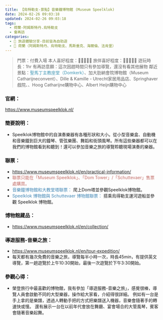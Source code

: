 ```yaml
---
title: 【烏特勒支-景點】音樂鐘博物館 (Museum Speelklok)
date: 2024-02-26 09:03:18
updated: 2024-02-26 09:03:18
tags:
  - 荷蘭-阿姆斯特丹.烏特勒支
  - 會再訪  
categories: 
  - 🌴 旅遊體驗分享-目前皆為自助遊
  - 🥥 荷蘭（阿姆斯特丹、烏特勒支、馬斯垂克、海爾倫、法肯堡）
---
```

>門票：付費入場
>本人喜好程度：🌝🌝🌝🌝🌝 旅伴喜好程度：🌝🌝🌝🌝🌛
>遊玩時長：1hr
>有再訪意願：這次因趕時間只有參加導覽，還沒有看其他展物
>鄰近景點：<font color=#4599B6>聖馬丁主教座堂（Domkerk）</font>、加大肋納會院博物館（Museum Catharijneconvent）、Dille & Kamille - Utrecht家居用品店、Springhaver戲院、、Hoog Catharijne購物中心、Albert Heijn購物中心

<!-- more -->
### 官網：
https://www.museumspeelklok.nl/

### 簡要說明：
+ Speelklok博物館中的自演奏樂器有各種形狀和大小。從小型音樂盒、自動機和音樂鐘到巨大的鐘琴、管弦樂團、舞蹈和街頭風琴。所有這些樂器都可以在我們的博物館看到和聽到！還可以參加音樂之旅的導覽聆聽現場演奏的樂器。

### 聯票：
+ https://www.museumspeelklok.nl/en/practical-information/
+ <font color=#c36d67>聯票只能在「Museum Speelklok」、「Dom Tower」/「Schuttevaer」售票處購買。</font>
+ <font color=#4287B5>音樂鐘博物館和大教堂塔聯票：</font> 
爬上Dom塔並參觀Speelklok博物館。
+ <font color=#4287B5>Speelklok 博物館與 Schuttevaer 博物館聯票：</font> 
搭乘烏得勒支運河遊船並參觀 Speelklok 博物館。

### 博物館藏品：
+ https://www.museumspeelklok.nl/en/collection/

### 導遊服務-音樂之旅：
+ https://www.museumspeelklok.nl/en/tour-expedition/
+ 每天都有幾次免費的音樂之旅，導覽每半小時一次，時長45min，有提供英文導覽，第一趟遊覽於上午10:30開始，最後一次遊覽於下午3:30開始。

### 參觀心得：
+ 榮登旅行中最喜歡的博物館，我有參加「導遊服務-音樂之旅」，感覺很棒，導覽人員會啟動不同的大型樂器，操作給大家看，介紹得很詳細。
例如有一台是手上拿的是樂譜，透過人轉動手把的方式把樂譜送入機器，音樂會隨著手的轉速快或慢。
還有展示一台在以前年代會放在舞廳、宴會場合的大管風琴，賓客會隨著音樂起舞。
